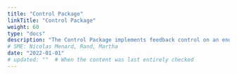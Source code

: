 ```yaml
---
title: "Control Package"
linkTitle: "Control Package"
weight: 60
type: "docs"
description: "The Control Package implements feedback control on an endpoint."
# SME: Nicolas Menard, Rand, Martha
date: "2022-01-01"
# updated: ""  # When the content was last entirely checked
---
```

